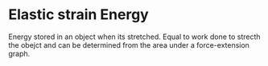 # Elastic strain Energy

Energy stored in an object when its stretched. Equal to work done to strecth the obejct and can be determined from the area under a force-extension graph.